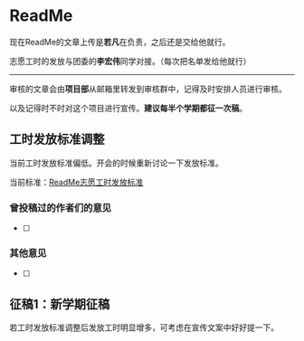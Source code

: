 # ReadMe

现在ReadMe的文章上传是**若凡**在负责，之后还是交给他就行。

志愿工时的发放与团委的**李宏伟**同学对接。（每次把名单发给他就行）

---

审核的文章会由**项目部**从邮箱里转发到审核群中，记得及时安排人员进行审核。

以及记得时不时对这个项目进行宣传。**建议每半个学期都征一次稿**。

## 工时发放标准调整

当前工时发放标准偏低。开会的时候重新讨论一下发放标准。

当前标准：[ReadMe志愿工时发放标准](https://ssast-readme.github.io/ReadMe%E5%BF%97%E6%84%BF%E5%B7%A5%E6%97%B6%E5%8F%91%E6%94%BE%E6%A0%87%E5%87%86)

### 曾投稿过的作者们的意见

- [ ] 

### 其他意见

- [ ] 

## 征稿1：新学期征稿

若工时发放标准调整后发放工时明显增多，可考虑在宣传文案中好好提一下。